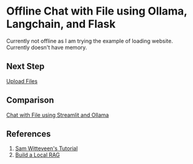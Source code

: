 # Offline Chat with File using Ollama, Langchain, and Flask

Currently not offline as I am trying the example of loading website. Currently doesn't have memory.

## Next Step
[Upload Files](https://flask.palletsprojects.com/en/2.3.x/patterns/fileuploads/)

## Comparison
[Chat with File using Streamlit and Ollama](https://github.com/RiaAyuP/ollamarag) 

## References
1. [Sam Witteveen's Tutorial](https://github.com/samwit/langchain-tutorials/tree/main/2024/gemma2_local_rag)
2. [Build a Local RAG](https://python.langchain.com/v0.2/docs/tutorials/local_rag/)
